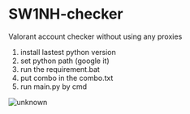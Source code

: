 # SW1NH-checker
Valorant account checker without using any proxies

1. install lastest python version
2. set python path (google it)
3. run the requirement.bat
4. put combo in the combo.txt
5. run main.py by cmd
 
![unknown](https://user-images.githubusercontent.com/91546664/185177190-f9276116-a06f-44d4-9655-515725b49bc7.png)

